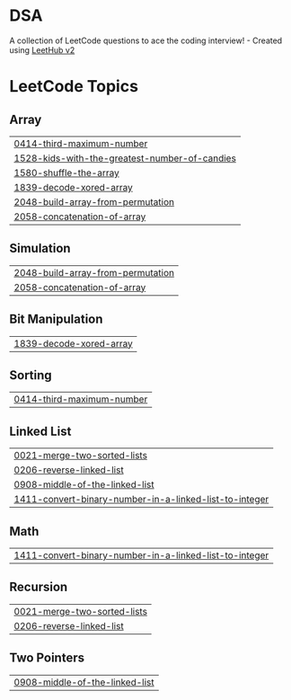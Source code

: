 # DSA
A collection of LeetCode questions to ace the coding interview! - Created using [LeetHub v2](https://github.com/arunbhardwaj/LeetHub-2.0)

<!---LeetCode Topics Start-->
# LeetCode Topics
## Array
|  |
| ------- |
| [0414-third-maximum-number](https://github.com/G-karthick0501/DSA/tree/master/0414-third-maximum-number) |
| [1528-kids-with-the-greatest-number-of-candies](https://github.com/G-karthick0501/DSA/tree/master/1528-kids-with-the-greatest-number-of-candies) |
| [1580-shuffle-the-array](https://github.com/G-karthick0501/DSA/tree/master/1580-shuffle-the-array) |
| [1839-decode-xored-array](https://github.com/G-karthick0501/DSA/tree/master/1839-decode-xored-array) |
| [2048-build-array-from-permutation](https://github.com/G-karthick0501/DSA/tree/master/2048-build-array-from-permutation) |
| [2058-concatenation-of-array](https://github.com/G-karthick0501/DSA/tree/master/2058-concatenation-of-array) |
## Simulation
|  |
| ------- |
| [2048-build-array-from-permutation](https://github.com/G-karthick0501/DSA/tree/master/2048-build-array-from-permutation) |
| [2058-concatenation-of-array](https://github.com/G-karthick0501/DSA/tree/master/2058-concatenation-of-array) |
## Bit Manipulation
|  |
| ------- |
| [1839-decode-xored-array](https://github.com/G-karthick0501/DSA/tree/master/1839-decode-xored-array) |
## Sorting
|  |
| ------- |
| [0414-third-maximum-number](https://github.com/G-karthick0501/DSA/tree/master/0414-third-maximum-number) |
## Linked List
|  |
| ------- |
| [0021-merge-two-sorted-lists](https://github.com/G-karthick0501/DSA/tree/master/0021-merge-two-sorted-lists) |
| [0206-reverse-linked-list](https://github.com/G-karthick0501/DSA/tree/master/0206-reverse-linked-list) |
| [0908-middle-of-the-linked-list](https://github.com/G-karthick0501/DSA/tree/master/0908-middle-of-the-linked-list) |
| [1411-convert-binary-number-in-a-linked-list-to-integer](https://github.com/G-karthick0501/DSA/tree/master/1411-convert-binary-number-in-a-linked-list-to-integer) |
## Math
|  |
| ------- |
| [1411-convert-binary-number-in-a-linked-list-to-integer](https://github.com/G-karthick0501/DSA/tree/master/1411-convert-binary-number-in-a-linked-list-to-integer) |
## Recursion
|  |
| ------- |
| [0021-merge-two-sorted-lists](https://github.com/G-karthick0501/DSA/tree/master/0021-merge-two-sorted-lists) |
| [0206-reverse-linked-list](https://github.com/G-karthick0501/DSA/tree/master/0206-reverse-linked-list) |
## Two Pointers
|  |
| ------- |
| [0908-middle-of-the-linked-list](https://github.com/G-karthick0501/DSA/tree/master/0908-middle-of-the-linked-list) |
<!---LeetCode Topics End-->